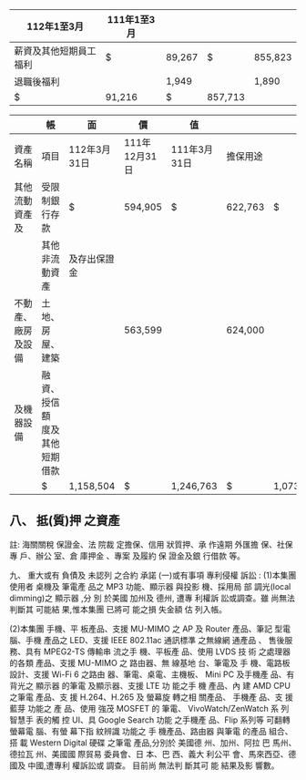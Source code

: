 
| 112年1至3月            | 111年1至3月   |        |         |         |
|------------------------|---------------|--------|---------|---------|
| 薪資及其他短期員工福利 | $             | 89,267 | $       | 855,823 |
| 退職後福利             |               | 1,949  |         | 1,890   |
| $                      | 91,216        | $      | 857,713 |         |

|                    | 帳                             | 面           | 價            | 值           |          |           |         |            |
|--------------------|--------------------------------|--------------|---------------|--------------|----------|-----------|---------|------------|
| 資產名稱           | 項目                           | 112年3月31日 | 111年12月31日 | 111年3月31日 | 擔保用途 |           |         |            |
| 其他流動資產及     | 受限制銀行存款                 | $            | 594,905       | $            | 622,763  | $         | 597,222 | 註         |
|                    | 其他非流動資產                 | 及存出保證金 |               |              |          |           |         |            |
| 不動產、廠房及設備 | 土地、房屋、建築               |              | 563,599       |              | 624,000  |           | 476,360 | 銀行借款、 |
| 及機器設備         | 融資、授信額 度及其他短期 借款 |              |               |              |          |           |         |            |
|                    | $                              | 1,158,504    | $             | 1,246,763    | $        | 1,073,582 |         |            |

## 八、 抵(質)押 之資產

註: 海關關稅 保證金、法 院裁 定擔保、信用 狀質押、承 作遠期 外匯擔 保、社保 專 戶、辦公 室、倉 庫押金 、專案 及履約 保 證金及銀 行借款 等。

九、 重大或有 負債及 未認列 之合約 承諾
(一)或有事項 專利侵權 訴訟 :
(1)本集團 使用者 桌機及 筆電產 品之 MP3 功能、顯示器 與投影 機、採用局 部 調光(local dimming)之 顯示器 ,分 別 於美國 加州及 德州, 遭專 利權訴 訟或調查。雖 尚無法 判斷其 可能結 果,惟本集團 已將可 能之損 失金額 估 列入帳。

(2)本集團 手機、平 板產品、支援 MU-MIMO 之 AP 及 Router 產品、筆記 型電 腦、手機 產品之 LED、支援 IEEE 802.11ac 通訊標準 之無線網 通產品 、 售後服務、具有 MPEG2-TS 傳輸串 流之手 機、平板產 品、使用 LVDS 技 術 之處理器 的各類 產品、支援 MU-MIMO 之 路由器、無 線基地 台、筆電及 手 機、電路板設計、支援 Wi-Fi 6 之路由 器、筆電、桌電、主機板、 Mini PC 及手機產 品、有 背光之 顯示器 的筆電 及顯示器、支援 LTE 功 能之手 機 產品、內 建 AMD CPU 之筆電 產品、支 援 H.264、H.265 及 螢幕旋 轉之相 關產品、 手機產 品、支 援藍芽 功能之 產 品、使用 強茂 MOSFET 的 筆電、 VivoWatch/ZenWatch 系 列智慧手 表的觸 控 UI、具 Google Search 功能 之手機產 品、Flip 系列等 可翻轉 螢幕電 腦、有螢 幕下指 紋辨識 功能之 手 機產品、路由器 與筆電 的產品 組合、搭 載 Western Digital 硬碟 之筆電 產品,分別於 美國德 州、加州、阿拉 巴 馬州、德拉瓦 州、美國國 際貿易 委員會、日 本、巴 西、義大 利公平 會、馬來西亞、德國及 中國,遭專利 權訴訟或 調查。 目前尚 無法判 斷其可 能 結果及影 響數。